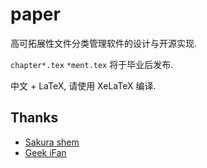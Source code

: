 # paper

高可拓展性文件分类管理软件的设计与开源实现.

`chapter*.tex` `*ment.tex` 将于毕业后发布.

中文 + LaTeX, 请使用 XeLaTeX 编译.

## Thanks

- [Sakura shem](https://github.com/Sakura-shem/JLUThesis)
- [Geek iFan](https://github.com/geekifan)
